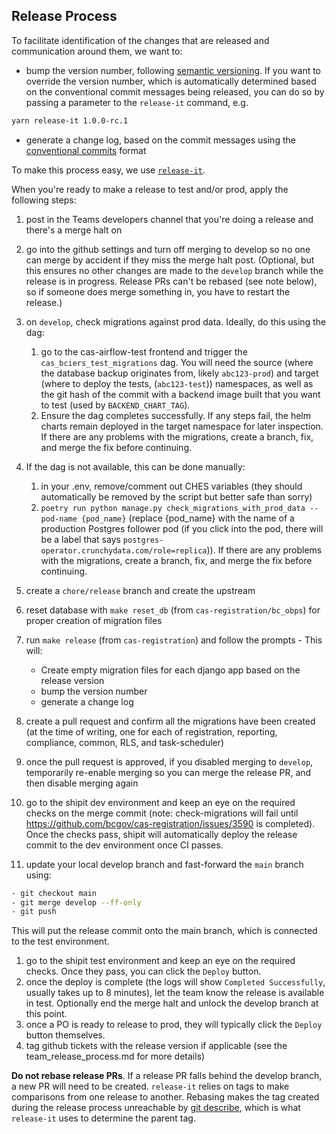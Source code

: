 ## Release Process

To facilitate identification of the changes that are released and communication around them, we want to:

- bump the version number, following [semantic versioning](https://semver.org/). If you want to override the version number, which is automatically determined based on the conventional commit messages being released, you can do so by passing a parameter to the `release-it` command, e.g.

```bash
yarn release-it 1.0.0-rc.1
```

- generate a change log, based on the commit messages using the [conventional commits](https://www.conventionalcommits.org/en/v1.0.0/) format

To make this process easy, we use [`release-it`](https://github.com/release-it/release-it).

When you're ready to make a release to test and/or prod, apply the following steps:

1. post in the Teams developers channel that you're doing a release and there's a merge halt on
1. go into the github settings and turn off merging to develop so no one can merge by accident if they miss the merge halt post. (Optional, but this ensures no other changes are made to the `develop` branch while the release is in progress. Release PRs can't be rebased (see note below), so if someone does merge something in, you have to restart the release.)
1. on `develop`, check migrations against prod data. Ideally, do this using the dag:

   1. go to the cas-airflow-test frontend and trigger the `cas_bciers_test_migrations` dag. You will need the source (where the database backup originates from, likely `abc123-prod`) and target (where to deploy the tests, (`abc123-test`)) namespaces, as well as the git hash of the commit with a backend image built that you want to test (used by `BACKEND_CHART_TAG`).
   1. Ensure the dag completes successfully. If any steps fail, the helm charts remain deployed in the target namespace for later inspection. If there are any problems with the migrations, create a branch, fix, and merge the fix before continuing.

1. If the dag is not available, this can be done manually:

   1. in your .env, remove/comment out CHES variables (they should automatically be removed by the script but better safe than sorry)
   1. `poetry run python manage.py check_migrations_with_prod_data --pod-name {pod_name}` (replace {pod_name} with the name of a production Postgres follower pod (if you click into the pod, there will be a label that says `postgres-operator.crunchydata.com/role=replica`)).
      If there are any problems with the migrations, create a branch, fix, and merge the fix before continuing.

1. create a `chore/release` branch and create the upstream
1. reset database with `make reset_db` (from `cas-registration/bc_obps`) for proper creation of migration files
1. run `make release` (from `cas-registration`) and follow the prompts - This will:
   - Create empty migration files for each django app based on the release version
   - bump the version number
   - generate a change log
1. create a pull request and confirm all the migrations have been created (at the time of writing, one for each of registration, reporting, compliance, common, RLS, and task-scheduler)
1. once the pull request is approved, if you disabled merging to `develop`, temporarily re-enable merging so you can merge the release PR, and then disable merging again
1. go to the shipit dev environment and keep an eye on the required checks on the merge commit (note: check-migrations will fail until https://github.com/bcgov/cas-registration/issues/3590 is completed). Once the checks pass, shipit will automatically deploy the release commit to the dev environment once CI passes.
1. update your local develop branch and fast-forward the `main` branch using:

```bash
- git checkout main
- git merge develop --ff-only
- git push
```

This will put the release commit onto the main branch, which is connected to the test environment.

1. go to the shipit test environment and keep an eye on the required checks. Once they pass, you can click the `Deploy` button.
1. once the deploy is complete (the logs will show `Completed Successfully`, usually takes up to 8 minutes), let the team know the release is available in test. Optionally end the merge halt and unlock the develop branch at this point.
1. once a PO is ready to release to prod, they will typically click the `Deploy` button themselves.
1. tag github tickets with the release version if applicable (see the team_release_process.md for more details)

**Do not rebase release PRs**. If a release PR falls behind the develop branch, a new PR will need to be created. `release-it` relies on tags to make comparisons from one release to another. Rebasing makes the tag created during the release process unreachable by [git describe](https://git-scm.com/docs/git-describe), which is what `release-it` uses to determine the parent tag.
